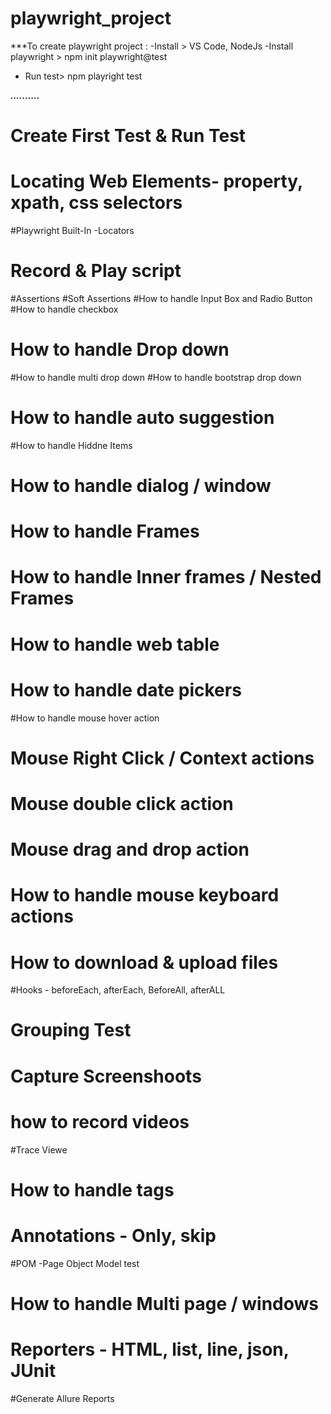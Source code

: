 # playwright_project
***To create playwright project : 
-Install > VS Code, NodeJs
-Install playwright > npm init playwright@test
- Run test> npm playright test 

***..........***

# Create First Test & Run Test
# Locating Web Elements- property, xpath, css selectors 
#Playwright Built-In -Locators
# Record & Play script
#Assertions
#Soft Assertions
#How to handle Input Box and Radio Button
#How to handle checkbox 
# How to handle Drop down
#How to handle multi drop down
#How to handle bootstrap drop down
# How to handle auto suggestion
#How to handle Hiddne Items
# How to handle dialog / window 
# How to handle Frames
# How to handle Inner frames / Nested Frames
# How to handle web table 
# How to handle date pickers 
#How to handle mouse hover action
# Mouse Right Click / Context actions
# Mouse double click action
# Mouse drag and drop action
# How to handle mouse keyboard actions
# How to download & upload files 
#Hooks - beforeEach, afterEach, BeforeAll, afterALL
# Grouping Test 
# Capture Screenshoots
# how to record videos 
#Trace Viewe
# How to handle tags
# Annotations - Only, skip
#POM -Page Object Model test
# How to handle Multi page / windows
# Reporters - HTML, list, line, json, JUnit
#Generate Allure Reports

